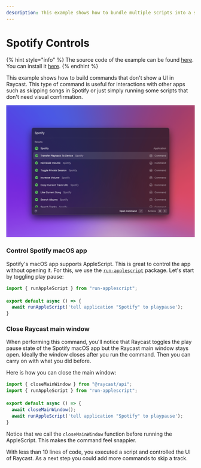 ```yaml
---
description: This example shows how to bundle multiple scripts into a single extension.
---
```


# Spotify Controls

{% hint style="info" %}
The source code of the example can be found [here](../../examples/spotify-controls). You can install it [here](https://www.raycast.com/thomas/spotify-controls).
{% endhint %}

This example shows how to build commands that don't show a UI in Raycast. This type of command is useful for interactions with other apps such as skipping songs in Spotify or just simply running some scripts that don't need visual confirmation.

![Example: Control the Spotify macOS app from Raycast](../.gitbook/assets/example-spotify-controls.png)



### Control Spotify macOS app

Spotify's macOS app supports AppleScript. This is great to control the app without opening it. For this, we use the [`run-applescript`](https://www.npmjs.com/package/run-applescript) package. Let's start by toggling play pause:

```typescript
import { runAppleScript } from "run-applescript";

export default async () => {
  await runAppleScript('tell application "Spotify" to playpause');
}

```

### Close Raycast main window

When performing this command, you'll notice that Raycast toggles the play pause state of the Spotify macOS app but the Raycast main window stays open. Ideally the window closes after you run the command. Then you can carry on with what you did before.&#x20;

Here is how you can close the main window:

```typescript
import { closeMainWindow } from "@raycast/api";
import { runAppleScript } from "run-applescript";

export default async () => {
  await closeMainWindow();
  await runAppleScript('tell application "Spotify" to playpause');
}

```

Notice that we call the `closeMainWindow` function before running the AppleScript. This makes the command feel snappier.&#x20;

With less than 10 lines of code, you executed a script and controlled the UI of Raycast. As a next step you could add more commands to skip a track.
